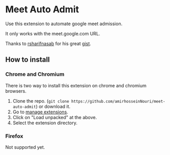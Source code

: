 # Meet Auto Admit

Use this extension to automate google meet admission.

It only works with the meet.google.com URL.

Thanks to [rsharifnasab](https://github.com/rsharifnasab) for his great [gist](https://gist.github.com/rsharifnasab/50d0a7c301bd2fb51f418aa1019fa67b).

## How to install

### Chrome and Chromium

There is two way to install this extension on chrome and chromium browsers.


1. Clone the repo. (`git clone https://github.com/amirhosseinNouri/meet-auto-admit`) or download it.
2. Go to [manage extensions](chrome://extensions/).
3. Click on "Load unpacked" at the above.
4. Select the extension directory.

### Firefox

Not supported yet.
